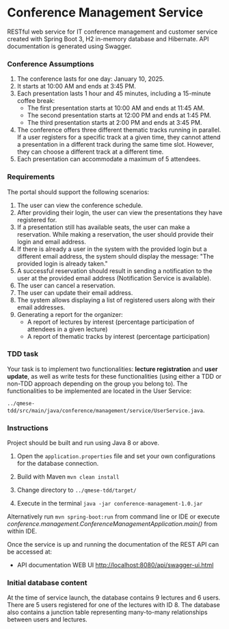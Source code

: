 
# Conference Management Service

RESTful web service for IT conference management and customer service created with Spring Boot 3, H2 in-memory database and Hibernate. API documentation is generated using Swagger.



### Conference Assumptions
1. The conference lasts for one day: January 10, 2025.
2. It starts at 10:00 AM and ends at 3:45 PM.
3. Each presentation lasts 1 hour and 45 minutes, including a 15-minute coffee break:
   - The first presentation starts at 10:00 AM and ends at 11:45 AM.
   - The second presentation starts at 12:00 PM and ends at 1:45 PM.
   - The third presentation starts at 2:00 PM and ends at 3:45 PM.
4. The conference offers three different thematic tracks running in parallel. If a user registers for a specific track at a given time, they cannot attend a presentation in a different track during the same time slot. However, they can choose a different track at a different time.
5. Each presentation can accommodate a maximum of 5 attendees.



### Requirements
The portal should support the following scenarios:
1. The user can view the conference schedule.
2. After providing their login, the user can view the presentations they have registered for.
3. If a presentation still has available seats, the user can make a reservation. While making a reservation, the user should provide their login and email address.
4. If there is already a user in the system with the provided login but a different email address, the system should display the message: "The provided login is already taken."
5. A successful reservation should result in sending a notification to the user at the provided email address (Notification Service is available).
6. The user can cancel a reservation.
7. The user can update their email address.
8. The system allows displaying a list of registered users along with their email addresses.
9. Generating a report for the organizer:
   - A report of lectures by interest (percentage participation of attendees in a given lecture)
   - A report of thematic tracks by interest (percentage participation)



### TDD task
Your task is to implement two functionalities: **lecture registration** and **user update**, as well as write tests for these functionalities 
(using either a TDD or non-TDD approach depending on the group you belong to). 
The functionalities to be implemented are located in the User Service: 

```../qmese-tdd/src/main/java/conference/management/service/UserService.java```.



### Instructions

Project should be built and run using Java 8 or above.

1. Open the `application.properties` file and set your own configurations for the database connection.

2. Build with Maven ```mvn clean install```

3. Change directory to ```../qmese-tdd/target/```

4. Execute in the terminal ```java -jar conference-management-1.0.jar ```

Alternatively run ```mvn spring-boot:run``` from command line or IDE or execute *conference.management.ConferenceManagementApplication.main()* from within IDE.

Once the service is up and running the documentation of the REST API can be accessed at:

* API documentation WEB UI [http://localhost:8080/api/swagger-ui.html](http://localhost:8080/api/swagger-ui.html)



### Initial database content
At the time of service launch, the database contains 9 lectures and 6 users. There are 5 users registered for one of the lectures with ID 8. The database also contains a junction table representing many-to-many relationships between users and lectures.

